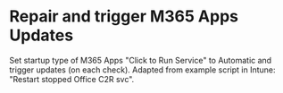 # Repair and trigger M365 Apps Updates

Set startup type of M365 Apps "Click to Run Service" to Automatic and trigger updates (on each check).
Adapted from example script in Intune: "Restart stopped Office C2R svc".